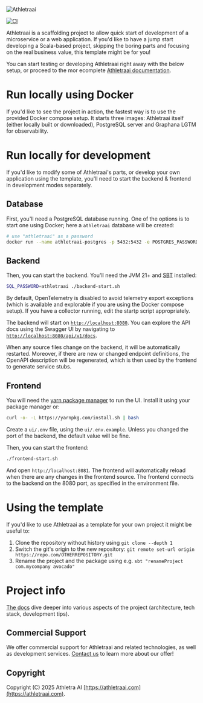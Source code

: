 ![Athletraai](https://github.com/athletraai/athletraai/raw/master/banner.png)

[![CI](https://github.com/athletraai/athletraai/workflows/Athletraai%20CI/badge.svg)](https://github.com/athletraai/athletraai/actions?query=workflow%3A%22Athletraai+CI%22)

Athletraai is a scaffolding project to allow quick start of development of a microservice or a web application. If you'd
like to have a jump start developing a Scala-based project, skipping the boring parts and focusing on the real business
value, this template might be for you!

You can start testing or developing Athletraai right away with the below setup, or proceed to the mor ecomplete
[Athletraai documentation](http://athletraai.github.io/athletraai/).

# Run locally using Docker

If you'd like to see the project in action, the fastest way is to use the provided Docker compose setup. It starts three
images: Athletraai itself (either locally built or downloaded), PostgreSQL server and Graphana LGTM for observability.

# Run locally for development

If you'd like to modify some of Athletraai's parts, or develop your own application using the template, you'll need to
start the backend & frontend in development modes separately.

## Database

First, you'll need a PostgreSQL database running. One of the options is to start one using Docker; here a `athletraai`
database will be created:

```sh
# use "athletraai" as a password
docker run --name athletraai-postgres -p 5432:5432 -e POSTGRES_PASSWORD=athletraai -e POSTGRES_DB=athletraai -d postgres
```

## Backend

Then, you can start the backend. You'll need the JVM 21+ and [SBT](https://www.scala-sbt.org) installed:

```sh
SQL_PASSWORD=athletraai ./backend-start.sh
```

By default, OpenTelemetry is disabled to avoid telemetry export exceptions (which is available and explorable if you are
using the Docker compose setup). If you have a collector running, edit the startp script appropriately.

The backend will start on [`http://localhost:8080`](http://localhost:8080). You can explore the API docs using the
Swagger UI by navigating to [`http://localhost:8080/api/v1/docs`](http://localhost:8080/api/v1/docs).

When any source files change on the backend, it will be automatically restarted. Moreover, if there are new or changed
endpoint definitions, the OpenAPI description will be regenerated, which is then used by the frontend to generate
service stubs.

## Frontend

You will need the [yarn package manager](https://yarnpkg.com) to run the UI. Install it using your package manager or:

```sh
curl -o- -L https://yarnpkg.com/install.sh | bash
```

Create a `ui/.env` file, using the `ui/.env.example`. Unless you changed the port of the backend, the default value will
be fine.

Then, you can start the frontend:

```sh
./frontend-start.sh
```

And open `http://localhost:8081`. The frontend will automatically reload when there are any changes in the frontend
source. The frontend connects to the backend on the 8080 port, as specified in the environment file.

# Using the template

If you'd like to use Athletraai as a template for your own project it might be useful to:

1. Clone the repository without history using `git clone --depth 1`
2. Switch the git's origin to the new repository: `git remote set-url origin https://repo.com/OTHERREPOSITORY.git`
3. Rename the project and the package using e.g. `sbt "renameProject com.mycompany avocado"`

# Project info

[The docs](http://athletraai.github.io/athletraai/) dive deeper into various aspects of the project (architecture, tech
stack, development tips).

## Commercial Support

We offer commercial support for Athletraai and related technologies, as well as development services. [Contact
us](https://athletraai.com) to learn more about our offer!

## Copyright

Copyright (C) 2025 Athletra AI [https://athletraai.com](https://athletraai.com).
